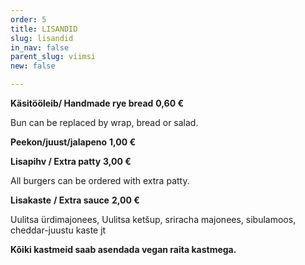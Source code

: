 ```yaml
---
order: 5
title: LISANDID
slug: lisandid
in_nav: false
parent_slug: viimsi
new: false

---
```

**Käsitööleib/ Handmade rye bread** **0,60 €**

Bun can be replaced by wrap, bread or salad.  

**Peekon/juust/jalapeno** **1,00  €**

**Lisapihv / Extra patty**  **3,00 €**

All burgers can be ordered with extra patty.

**Lisakaste** **/ Extra sauce** **2,00 €**

Uulitsa ürdimajonees, Uulitsa ketšup, sriracha majonees, sibulamoos, cheddar-juustu kaste jt

**Kõiki kastmeid saab asendada vegan raita kastmega.**
